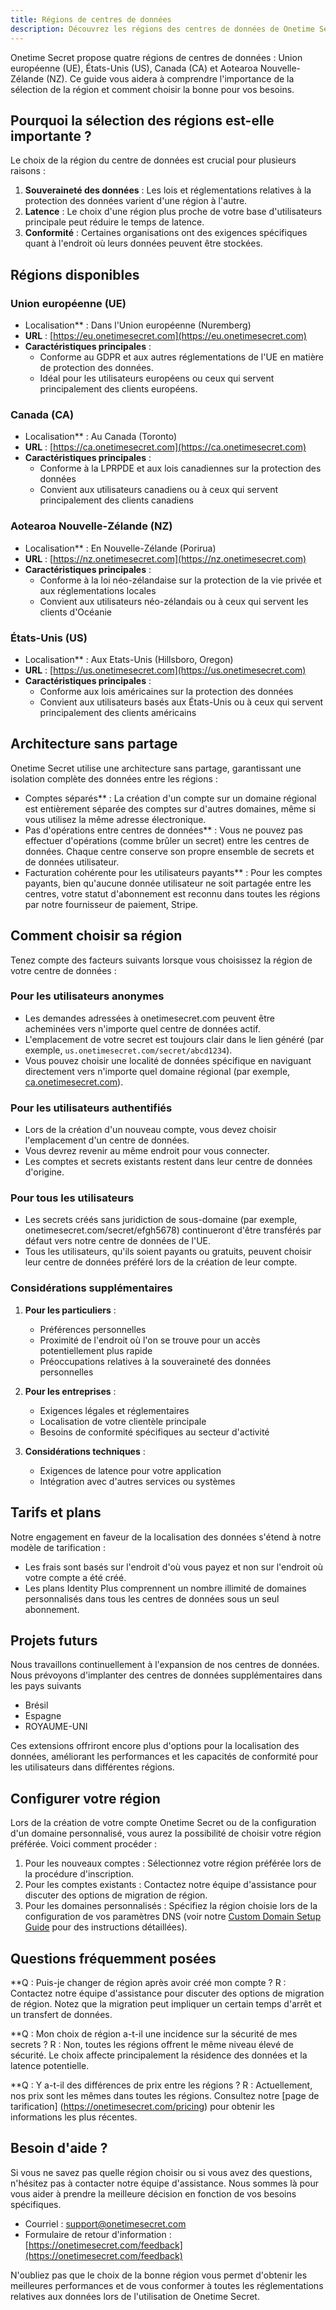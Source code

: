```yaml
---
title: Régions de centres de données
description: Découvrez les régions des centres de données de Onetime Secret et comment choisir celle qui convient le mieux à vos besoins.
---
```


Onetime Secret propose quatre régions de centres de données : Union européenne (UE), États-Unis (US), Canada (CA) et Aotearoa Nouvelle-Zélande (NZ). Ce guide vous aidera à comprendre l'importance de la sélection de la région et comment choisir la bonne pour vos besoins.

## Pourquoi la sélection des régions est-elle importante ?

Le choix de la région du centre de données est crucial pour plusieurs raisons :

1. **Souveraineté des données** : Les lois et réglementations relatives à la protection des données varient d'une région à l'autre.
2. **Latence** : Le choix d'une région plus proche de votre base d'utilisateurs principale peut réduire le temps de latence.
3. **Conformité** : Certaines organisations ont des exigences spécifiques quant à l'endroit où leurs données peuvent être stockées.

## Régions disponibles

### Union européenne (UE)

- Localisation** : Dans l'Union européenne (Nuremberg)
- **URL** : [https://eu.onetimesecret.com](https://eu.onetimesecret.com)
- **Caractéristiques principales** :
  - Conforme au GDPR et aux autres réglementations de l'UE en matière de protection des données.
  - Idéal pour les utilisateurs européens ou ceux qui servent principalement des clients européens.

### Canada (CA)

- Localisation** : Au Canada (Toronto)
- **URL** : [https://ca.onetimesecret.com](https://ca.onetimesecret.com)
- **Caractéristiques principales** :
  - Conforme à la LPRPDE et aux lois canadiennes sur la protection des données
  - Convient aux utilisateurs canadiens ou à ceux qui servent principalement des clients canadiens

### Aotearoa Nouvelle-Zélande (NZ)

- Localisation** : En Nouvelle-Zélande (Porirua)
- **URL** : [https://nz.onetimesecret.com](https://nz.onetimesecret.com)
- **Caractéristiques principales** :
  - Conforme à la loi néo-zélandaise sur la protection de la vie privée et aux réglementations locales
  - Convient aux utilisateurs néo-zélandais ou à ceux qui servent les clients d'Océanie

### États-Unis (US)

- Localisation** : Aux Etats-Unis (Hillsboro, Oregon)
- **URL** : [https://us.onetimesecret.com](https://us.onetimesecret.com)
- **Caractéristiques principales** :
  - Conforme aux lois américaines sur la protection des données
  - Convient aux utilisateurs basés aux États-Unis ou à ceux qui servent principalement des clients américains

## Architecture sans partage

Onetime Secret utilise une architecture sans partage, garantissant une isolation complète des données entre les régions :

- Comptes séparés** : La création d'un compte sur un domaine régional est entièrement séparée des comptes sur d'autres domaines, même si vous utilisez la même adresse électronique.
- Pas d'opérations entre centres de données** : Vous ne pouvez pas effectuer d'opérations (comme brûler un secret) entre les centres de données. Chaque centre conserve son propre ensemble de secrets et de données utilisateur.
- Facturation cohérente pour les utilisateurs payants** : Pour les comptes payants, bien qu'aucune donnée utilisateur ne soit partagée entre les centres, votre statut d'abonnement est reconnu dans toutes les régions par notre fournisseur de paiement, Stripe.

## Comment choisir sa région

Tenez compte des facteurs suivants lorsque vous choisissez la région de votre centre de données :

### Pour les utilisateurs anonymes

- Les demandes adressées à onetimesecret.com peuvent être acheminées vers n'importe quel centre de données actif.
- L'emplacement de votre secret est toujours clair dans le lien généré (par exemple, `us.onetimesecret.com/secret/abcd1234`).
- Vous pouvez choisir une localité de données spécifique en naviguant directement vers n'importe quel domaine régional (par exemple, [ca.onetimesecret.com](https://ca.onetimesecret.com/)).

### Pour les utilisateurs authentifiés

- Lors de la création d'un nouveau compte, vous devez choisir l'emplacement d'un centre de données.
- Vous devrez revenir au même endroit pour vous connecter.
- Les comptes et secrets existants restent dans leur centre de données d'origine.

### Pour tous les utilisateurs

- Les secrets créés sans juridiction de sous-domaine (par exemple, onetimesecret.com/secret/efgh5678) continueront d'être transférés par défaut vers notre centre de données de l'UE.
- Tous les utilisateurs, qu'ils soient payants ou gratuits, peuvent choisir leur centre de données préféré lors de la création de leur compte.

### Considérations supplémentaires

1. **Pour les particuliers** :
   - Préférences personnelles
   - Proximité de l'endroit où l'on se trouve pour un accès potentiellement plus rapide
   - Préoccupations relatives à la souveraineté des données personnelles

2. **Pour les entreprises** :
   - Exigences légales et réglementaires
   - Localisation de votre clientèle principale
   - Besoins de conformité spécifiques au secteur d'activité

3. **Considérations techniques** :
   - Exigences de latence pour votre application
   - Intégration avec d'autres services ou systèmes

## Tarifs et plans

Notre engagement en faveur de la localisation des données s'étend à notre modèle de tarification :

- Les frais sont basés sur l'endroit d'où vous payez et non sur l'endroit où votre compte a été créé.
- Les plans Identity Plus comprennent un nombre illimité de domaines personnalisés dans tous les centres de données sous un seul abonnement.

## Projets futurs

Nous travaillons continuellement à l'expansion de nos centres de données. Nous prévoyons d'implanter des centres de données supplémentaires dans les pays suivants

- Brésil
- Espagne
- ROYAUME-UNI

Ces extensions offriront encore plus d'options pour la localisation des données, améliorant les performances et les capacités de conformité pour les utilisateurs dans différentes régions.

## Configurer votre région

Lors de la création de votre compte Onetime Secret ou de la configuration d'un domaine personnalisé, vous aurez la possibilité de choisir votre région préférée. Voici comment procéder :

1. Pour les nouveaux comptes : Sélectionnez votre région préférée lors de la procédure d'inscription.
2. Pour les comptes existants : Contactez notre équipe d'assistance pour discuter des options de migration de région.
3. Pour les domaines personnalisés : Spécifiez la région choisie lors de la configuration de vos paramètres DNS (voir notre [Custom Domain Setup Guide](/docs/custom-domains/setup-guide) pour des instructions détaillées).

## Questions fréquemment posées

**Q : Puis-je changer de région après avoir créé mon compte ?
R : Contactez notre équipe d'assistance pour discuter des options de migration de région. Notez que la migration peut impliquer un certain temps d'arrêt et un transfert de données.

**Q : Mon choix de région a-t-il une incidence sur la sécurité de mes secrets ?
R : Non, toutes les régions offrent le même niveau élevé de sécurité. Le choix affecte principalement la résidence des données et la latence potentielle.

**Q : Y a-t-il des différences de prix entre les régions ?
R : Actuellement, nos prix sont les mêmes dans toutes les régions. Consultez notre [page de tarification] (https://onetimesecret.com/pricing) pour obtenir les informations les plus récentes.

## Besoin d'aide ?

Si vous ne savez pas quelle région choisir ou si vous avez des questions, n'hésitez pas à contacter notre équipe d'assistance. Nous sommes là pour vous aider à prendre la meilleure décision en fonction de vos besoins spécifiques.

- Courriel : support@onetimesecret.com
- Formulaire de retour d'information : [https://onetimesecret.com/feedback](https://onetimesecret.com/feedback)

N'oubliez pas que le choix de la bonne région vous permet d'obtenir les meilleures performances et de vous conformer à toutes les réglementations relatives aux données lors de l'utilisation de Onetime Secret.
